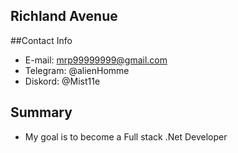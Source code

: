 ## Richland Avenue

##Contact Info
* E-mail: mrp99999999@gmail.com
* Telegram: @alienHomme
* Diskord: @Mist11e

## Summary
* My goal is to become a Full stack .Net Developer



